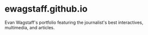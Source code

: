 # ewagstaff.github.io
Evan Wagstaff's portfolio featuring the journalist's best interactives, multimedia, and articles.
